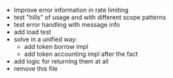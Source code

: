 * Improve error information in rate limiting
* test "hills" of usage and with different scope patterns
* test error handling with message info
* add load test
* solve in a unified way:
  * add token borrow impl
  * add token accounting impl after the fact
* add logic for returning them at all
* remove this file
